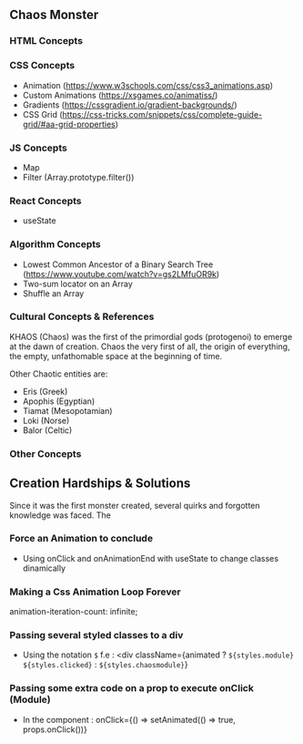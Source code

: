 ## Chaos Monster

### HTML Concepts

### CSS Concepts
 * Animation (https://www.w3schools.com/css/css3_animations.asp) 
 * Custom Animations (https://xsgames.co/animatiss/)
 * Gradients (https://cssgradient.io/gradient-backgrounds/)
 * CSS Grid (https://css-tricks.com/snippets/css/complete-guide-grid/#aa-grid-properties)
 
### JS Concepts
 * Map 
 * Filter (Array.prototype.filter())

### React Concepts
 * useState

### Algorithm Concepts
 * Lowest Common Ancestor of a Binary Search Tree (https://www.youtube.com/watch?v=gs2LMfuOR9k)
 * Two-sum locator on an Array
 * Shuffle an Array 
 
### Cultural Concepts & References
KHAOS (Chaos) was the first of the primordial gods (protogenoi) to emerge at the dawn of creation. Chaos the very first of all, the origin of everything, the empty, unfathomable space at the beginning of time.

Other Chaotic entities are:
 * Eris (Greek)
 * Apophis (Egyptian)
 * Tiamat (Mesopotamian)
 * Loki (Norse)
 * Balor (Celtic)

### Other Concepts

## Creation Hardships & Solutions
Since it was the first monster created, several quirks and forgotten knowledge was faced. The

### Force an Animation to conclude 
 * Using onClick and onAnimationEnd with useState to change classes dinamically

### Making a Css Animation Loop Forever
animation-iteration-count: infinite;

### Passing several styled classes to a div
 * Using the notation `$` f.e :  <div className={animated ? `${styles.module} ${styles.clicked}` : `${styles.chaosmodule}`}

 ### Passing some extra code on a prop to execute onClick (Module)
 * In the component : onClick={() => setAnimated(() => true, props.onClick())}

